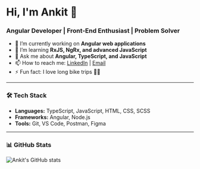 # Hi, I'm Ankit 👋
### Angular Developer | Front-End Enthusiast | Problem Solver

- 🔭 I’m currently working on **Angular web applications**
- 🌱 I’m learning **RxJS, NgRx, and advanced JavaScript**
- 💬 Ask me about **Angular, TypeScript, and JavaScript**
- 📫 How to reach me: [LinkedIn](https://linkedin.com/in/your-link) | [Email](mailto:your@email.com)
- ⚡ Fun fact: I love long bike trips 🚴‍♂️

---
### 🛠 Tech Stack
- **Languages:** TypeScript, JavaScript, HTML, CSS, SCSS
- **Frameworks:** Angular, Node.js
- **Tools:** Git, VS Code, Postman, Figma

---
### 📊 GitHub Stats
![Ankit's GitHub stats](https://github-readme-stats.vercel.app/api?username=ankitninave&show_icons=true&theme=radical)
